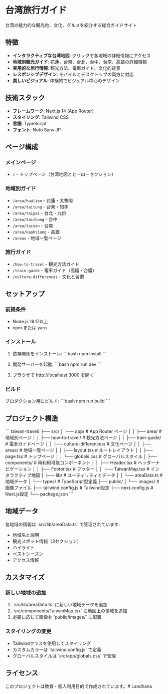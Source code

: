 # 台湾旅行ガイド

台湾の魅力的な観光地、文化、グルメを紹介する総合ガイドサイト

## 特徴

- **インタラクティブな台湾地図**: クリックで各地域の詳細情報にアクセス
- **地域別観光ガイド**: 花蓮、台東、台北、台中、台南、高雄の詳細情報
- **実用的な旅行情報**: 観光方法、電車ガイド、文化的背景
- **レスポンシブデザイン**: モバイルとデスクトップの両方に対応
- **美しいビジュアル**: 体験的でビジュアル中心のデザイン

## 技術スタック

- **フレームワーク**: Next.js 14 (App Router)
- **スタイリング**: Tailwind CSS
- **言語**: TypeScript
- **フォント**: Noto Sans JP

## ページ構成

### メインページ
- `/` - トップページ（台湾地図とヒーローセクション）

### 地域別ガイド
- `/area/hualien` - 花蓮・太魯閣
- `/area/taitung` - 台東・知本
- `/area/taipei` - 台北・九份
- `/area/taichung` - 台中
- `/area/tainan` - 台南
- `/area/kaohsiung` - 高雄
- `/areas` - 地域一覧ページ

### 旅行ガイド
- `/how-to-travel` - 観光方法ガイド
- `/train-guide` - 電車ガイド（高鐵・台鐵）
- `/culture-differences` - 文化と習慣

## セットアップ

### 前提条件
- Node.js 18.17以上
- npm または yarn

### インストール

1. 依存関係をインストール:
\`\`\`bash
npm install
\`\`\`

2. 開発サーバーを起動:
\`\`\`bash
npm run dev
\`\`\`

3. ブラウザで http://localhost:3000 を開く

### ビルド

プロダクション用にビルド:
\`\`\`bash
npm run build
\`\`\`

## プロジェクト構造

\`\`\`
taiwan-travel/
├── src/
│   ├── app/                 # App Router ページ
│   │   ├── area/           # 地域別ページ
│   │   ├── how-to-travel/  # 観光方法ページ
│   │   ├── train-guide/    # 電車ガイドページ
│   │   ├── culture-differences/ # 文化ページ
│   │   ├── areas/          # 地域一覧ページ
│   │   ├── layout.tsx      # ルートレイアウト
│   │   ├── page.tsx        # トップページ
│   │   └── globals.css     # グローバルスタイル
│   ├── components/         # 再利用可能コンポーネント
│   │   ├── Header.tsx      # ヘッダーナビゲーション
│   │   ├── Footer.tsx      # フッター
│   │   └── TaiwanMap.tsx   # インタラクティブ地図
│   ├── lib/               # ユーティリティとデータ
│   │   └── areaData.ts    # 地域データ
│   └── types/             # TypeScript型定義
├── public/
│   └── images/            # 画像ファイル
├── tailwind.config.js     # Tailwind設定
├── next.config.js         # Next.js設定
└── package.json
\`\`\`

## 地域データ

各地域の情報は \`src/lib/areaData.ts\` で管理されています:

- 地域名と説明
- 観光スポット情報（3セクション）
- ハイライト
- ベストシーズン
- アクセス情報

## カスタマイズ

### 新しい地域の追加

1. \`src/lib/areaData.ts\` に新しい地域データを追加
2. \`src/components/TaiwanMap.tsx\` に地図上の領域を追加
3. 必要に応じて画像を \`public/images/\` に配置

### スタイリングの変更

- Tailwindクラスを使用してスタイリング
- カスタムカラーは \`tailwind.config.js\` で定義
- グローバルスタイルは \`src/app/globals.css\` で管理

## ライセンス

このプロジェクトは教育・個人利用目的で作成されています。# Landhana
